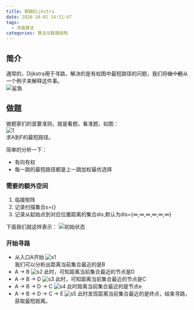 ```yaml
---
title: 聊聊Dijkstra
date: 2020-10-02 14:51:47
tags:
  - 寻路算法
categories: 算法与数据结构
---
```


## 简介
通常的，Dijkstra用于寻路，解决的是有权图中最短路径的问题，我们将~~做个题~~从一个例子来解释这件事。  
![鲨鱼](鲨鱼.jpg)

## 做题
做题家们的首要准则，就是看题，看准题，如图：  
![1](1.png)  
求A到F的最短路径。

简单的分析一下：
  * 有向有权
  * 每一跳的最短路径都是上一跳加权最优选择

### 需要的额外空间
  1. 临接矩阵
  2. 记录扫描集合s={}
  3. 记录从起始点到对应位置距离的集合dis,默认为dis={∞,∞,∞,∞,∞,∞}

  下面我们就这样表示：
    ![初始状态](table1.png)

### 开始寻路
  * 从入口A开始
  ![s1](s_1.png)  
  我们可以分析出距离当前集合最近的是B
  * A -> B
  ![s2](s_2.png)
  此时，可知距离当前集合最近的节点是D
  * A -> B -> D
  ![s3](s_3.png)
  此时，可知距离当前集合最近的节点是C
  * A -> B -> D -> C
  ![s4](s_4.png)
  此时距离当前集合最近的是节点e
  * A -> B -> D -> C -> E
  ![s5](s_5.png)
  此时发现距离当前集合最近的是终点，结束寻路，获取最短距离。
